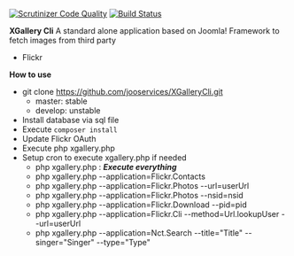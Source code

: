 [![Scrutinizer Code Quality](https://scrutinizer-ci.com/g/jooservices/XGalleryCli/badges/quality-score.png?b=develop)](https://scrutinizer-ci.com/g/jooservices/XGalleryCli/?branch=develop)
[![Build Status](https://scrutinizer-ci.com/g/jooservices/XGalleryCli/badges/build.png?b=develop)](https://scrutinizer-ci.com/g/jooservices/XGalleryCli/build-status/develop)

**XGallery Cli**
A standard alone application based on Joomla! Framework to fetch images from third party
 - Flickr
 
**How to use**
 - git clone https://github.com/jooservices/XGalleryCli.git
	 - master: stable
	 - develop: unstable
- Install database via sql file
- Execute `composer install`
- Update Flickr OAuth
- Execute php xgallery.php
- Setup cron to execute xgallery.php if needed
	 - php xgallery.php : **_Execute everything_**
	 - php xgallery.php --application=Flickr.Contacts
	 - php xgallery.php --application=Flickr.Photos --url=userUrl
	 - php xgallery.php --application=Flickr.Photos --nsid=nsid
	 - php xgallery.php --application=Flickr.Download --pid=pid 
	 - php xgallery.php --application=Flickr.Cli --method=Url.lookupUser --url=userUrl 
	 - php xgallery.php --application=Nct.Search --title="Title" --singer="Singer" --type="Type"
